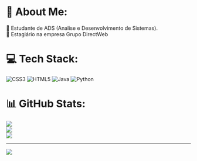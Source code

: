 # 💫 About Me:
🚀 Estudante de ADS (Analise e Desenvolvimento de Sistemas).<br>🙌 Estagiário na empresa Grupo DirectWeb


# 💻 Tech Stack:
![CSS3](https://img.shields.io/badge/css3-%231572B6.svg?style=for-the-badge&logo=css3&logoColor=white) ![HTML5](https://img.shields.io/badge/html5-%23E34F26.svg?style=for-the-badge&logo=html5&logoColor=white) ![Java](https://img.shields.io/badge/java-%23ED8B00.svg?style=for-the-badge&logo=openjdk&logoColor=white) ![Python](https://img.shields.io/badge/python-3670A0?style=for-the-badge&logo=python&logoColor=ffdd54)
# 📊 GitHub Stats:
![](https://github-readme-stats.vercel.app/api?username=ThiagoConegin&theme=dark&hide_border=false&include_all_commits=false&count_private=false)<br/>
![](https://github-readme-streak-stats.herokuapp.com/?user=ThiagoConegin&theme=dark&hide_border=false)<br/>
![](https://github-readme-stats.vercel.app/api/top-langs/?username=ThiagoConegin&theme=dark&hide_border=false&include_all_commits=false&count_private=false&layout=compact)

---
[![](https://visitcount.itsvg.in/api?id=ThiagoConegin&icon=0&color=0)](https://visitcount.itsvg.in)

<!-- Proudly created with GPRM ( https://gprm.itsvg.in ) -->
